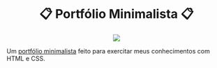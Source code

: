 <div align="center">
    <h1>📋 Portfólio Minimalista 📋</h1>
</div>

<div align="center">
    <a href="https://github.com/romulodeoliveira/Minimalist-Portfolio/blob/main/LICENSE.md"><img src="https://img.shields.io/github/license/romulodeoliveira/Minimalist-Portfolio.svg"></a>
</div>

Um <a href="https://romulodeoliveira.github.io/Minimalist-Portfolio/">portfólio minimalista</a> feito para exercitar meus conhecimentos com HTML e CSS.
